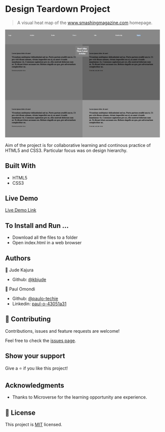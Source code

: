 # Design Teardown Project

> A visual heat map of the www.smashingmagazine.com homepage.

![screenshot](./screenshot.png)

Aim of the project is for collaborative learning and continous practice of HTML5 and CSS3. Particular focus was on design hierarchy.

## Built With

- HTML5
- CSS3

## Live Demo

[Live Demo Link](https://rawcdn.githack.com/kbjude/design-tear-down/365abb728f38ef20dbf33a80ba21befadae5dda9/index.html)


## To Install and Run ...

- Download all the files to a folder
- Open index.html in a web browser


## Authors


👤 Jude Kajura

- Github: [@kbjude](https://github.com/kbjude)


👤 Paul Omondi

- Github: [@paulo-techie](https://github.com/paulo-techie)
- Linkedin: [paul-o-43051a31](https://www.linkedin.com/in/paul-o-43051a31)


## 🤝 Contributing

Contributions, issues and feature requests are welcome!

Feel free to check the [issues page](issues/).

## Show your support

Give a ⭐️ if you like this project!

## Acknowledgments

- Thanks to Microverse for the learning opportunity ane experience. 


## 📝 License

This project is [MIT](lic.url) licensed.
